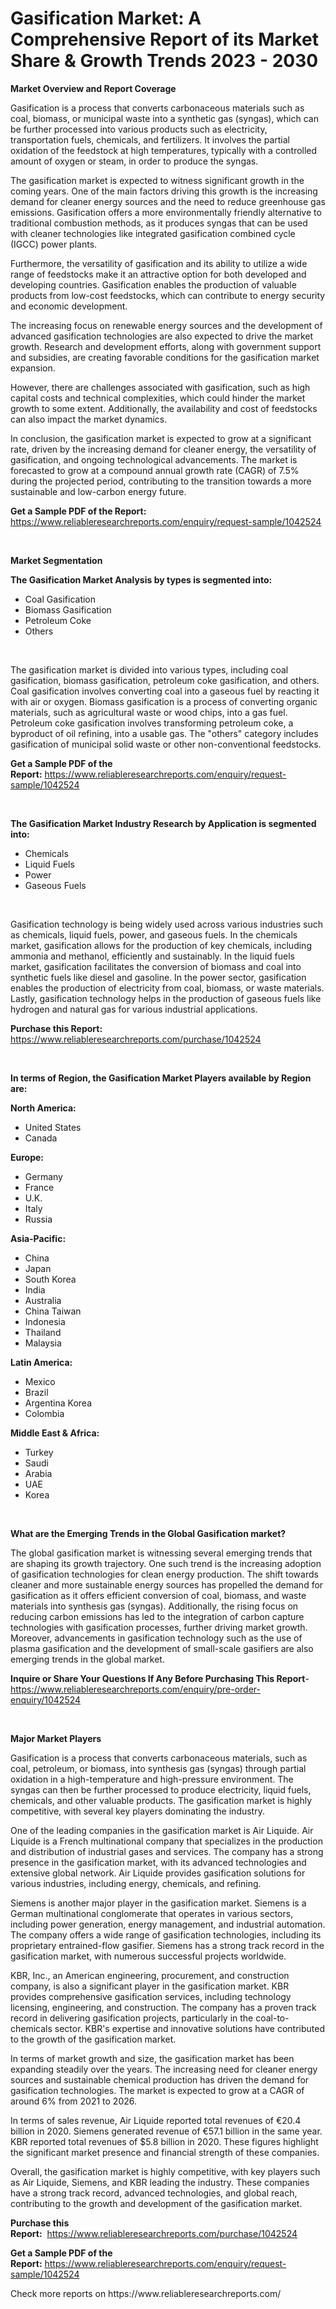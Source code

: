 <p><h1>Gasification Market: A Comprehensive Report of its Market Share & Growth Trends 2023 - 2030</h1></p><p><strong>Market Overview and Report Coverage</strong></p>
<p><p>Gasification is a process that converts carbonaceous materials such as coal, biomass, or municipal waste into a synthetic gas (syngas), which can be further processed into various products such as electricity, transportation fuels, chemicals, and fertilizers. It involves the partial oxidation of the feedstock at high temperatures, typically with a controlled amount of oxygen or steam, in order to produce the syngas.</p><p>The gasification market is expected to witness significant growth in the coming years. One of the main factors driving this growth is the increasing demand for cleaner energy sources and the need to reduce greenhouse gas emissions. Gasification offers a more environmentally friendly alternative to traditional combustion methods, as it produces syngas that can be used with cleaner technologies like integrated gasification combined cycle (IGCC) power plants.</p><p>Furthermore, the versatility of gasification and its ability to utilize a wide range of feedstocks make it an attractive option for both developed and developing countries. Gasification enables the production of valuable products from low-cost feedstocks, which can contribute to energy security and economic development.</p><p>The increasing focus on renewable energy sources and the development of advanced gasification technologies are also expected to drive the market growth. Research and development efforts, along with government support and subsidies, are creating favorable conditions for the gasification market expansion.</p><p>However, there are challenges associated with gasification, such as high capital costs and technical complexities, which could hinder the market growth to some extent. Additionally, the availability and cost of feedstocks can also impact the market dynamics.</p><p>In conclusion, the gasification market is expected to grow at a significant rate, driven by the increasing demand for cleaner energy, the versatility of gasification, and ongoing technological advancements. The market is forecasted to grow at a compound annual growth rate (CAGR) of 7.5% during the projected period, contributing to the transition towards a more sustainable and low-carbon energy future.</p></p>
<p><strong>Get a Sample PDF of the Report:</strong> <a href="https://www.reliableresearchreports.com/enquiry/request-sample/1042524">https://www.reliableresearchreports.com/enquiry/request-sample/1042524</a></p>
<p>&nbsp;</p>
<p><strong>Market Segmentation</strong></p>
<p><strong>The Gasification Market Analysis by types is segmented into:</strong></p>
<p><ul><li>Coal Gasification</li><li>Biomass Gasification</li><li>Petroleum Coke</li><li>Others</li></ul></p>
<p>&nbsp;</p>
<p><p>The gasification market is divided into various types, including coal gasification, biomass gasification, petroleum coke gasification, and others. Coal gasification involves converting coal into a gaseous fuel by reacting it with air or oxygen. Biomass gasification is a process of converting organic materials, such as agricultural waste or wood chips, into a gas fuel. Petroleum coke gasification involves transforming petroleum coke, a byproduct of oil refining, into a usable gas. The "others" category includes gasification of municipal solid waste or other non-conventional feedstocks.</p></p>
<p><strong>Get a Sample PDF of the Report:</strong>&nbsp;<a href="https://www.reliableresearchreports.com/enquiry/request-sample/1042524">https://www.reliableresearchreports.com/enquiry/request-sample/1042524</a></p>
<p>&nbsp;</p>
<p><strong>The Gasification Market Industry Research by Application is segmented into:</strong></p>
<p><ul><li>Chemicals</li><li>Liquid Fuels</li><li>Power</li><li>Gaseous Fuels</li></ul></p>
<p>&nbsp;</p>
<p><p>Gasification technology is being widely used across various industries such as chemicals, liquid fuels, power, and gaseous fuels. In the chemicals market, gasification allows for the production of key chemicals, including ammonia and methanol, efficiently and sustainably. In the liquid fuels market, gasification facilitates the conversion of biomass and coal into synthetic fuels like diesel and gasoline. In the power sector, gasification enables the production of electricity from coal, biomass, or waste materials. Lastly, gasification technology helps in the production of gaseous fuels like hydrogen and natural gas for various industrial applications.</p></p>
<p><strong>Purchase this Report:</strong>&nbsp; <a href="https://www.reliableresearchreports.com/purchase/1042524">https://www.reliableresearchreports.com/purchase/1042524</a></p>
<p>&nbsp;</p>
<p><strong>In terms of Region, the Gasification Market Players available by Region are:</strong></p>
<p>
    <p> <strong> North America: </strong>
        <ul>
            <li>United States</li>
            <li>Canada</li>
        </ul>
        </p> 
    <p> <strong> Europe: </strong>
        <ul>
            <li>Germany</li>
            <li>France</li>
            <li>U.K.</li>
            <li>Italy</li>
            <li>Russia</li>
        </ul>
        </p> 
    <p> <strong> Asia-Pacific: </strong>
        <ul>
            <li>China</li>
            <li>Japan</li>
            <li>South Korea</li>
            <li>India</li>
            <li>Australia</li>
            <li>China Taiwan</li>
            <li>Indonesia</li>
            <li>Thailand</li>
            <li>Malaysia</li>
        </ul>
        </p> 
    <p> <strong> Latin America: </strong>
        <ul>
            <li>Mexico</li>
            <li>Brazil</li>
            <li>Argentina Korea</li>
            <li>Colombia</li>
        </ul>
        </p> 
    <p> <strong> Middle East & Africa: </strong>
        <ul>
            <li>Turkey</li>
            <li>Saudi</li>
            <li>Arabia</li>
            <li>UAE</li>
            <li>Korea</li>
        </ul>
    </p>
    </p>
<p>&nbsp;</p>
<p><strong>What are the Emerging Trends in the Global Gasification market?</strong></p>
<p><p>The global gasification market is witnessing several emerging trends that are shaping its growth trajectory. One such trend is the increasing adoption of gasification technologies for clean energy production. The shift towards cleaner and more sustainable energy sources has propelled the demand for gasification as it offers efficient conversion of coal, biomass, and waste materials into synthesis gas (syngas). Additionally, the rising focus on reducing carbon emissions has led to the integration of carbon capture technologies with gasification processes, further driving market growth. Moreover, advancements in gasification technology such as the use of plasma gasification and the development of small-scale gasifiers are also emerging trends in the global market.</p></p>
<p><strong>Inquire or Share Your Questions If Any Before Purchasing This Report</strong>- <a href="https://www.reliableresearchreports.com/enquiry/pre-order-enquiry/1042524">https://www.reliableresearchreports.com/enquiry/pre-order-enquiry/1042524</a></p>
<p>&nbsp;</p>
<p><strong>Major Market Players</strong></p>
<p><p>Gasification is a process that converts carbonaceous materials, such as coal, petroleum, or biomass, into synthesis gas (syngas) through partial oxidation in a high-temperature and high-pressure environment. The syngas can then be further processed to produce electricity, liquid fuels, chemicals, and other valuable products. The gasification market is highly competitive, with several key players dominating the industry. </p><p>One of the leading companies in the gasification market is Air Liquide. Air Liquide is a French multinational company that specializes in the production and distribution of industrial gases and services. The company has a strong presence in the gasification market, with its advanced technologies and extensive global network. Air Liquide provides gasification solutions for various industries, including energy, chemicals, and refining. </p><p>Siemens is another major player in the gasification market. Siemens is a German multinational conglomerate that operates in various sectors, including power generation, energy management, and industrial automation. The company offers a wide range of gasification technologies, including its proprietary entrained-flow gasifier. Siemens has a strong track record in the gasification market, with numerous successful projects worldwide.</p><p>KBR, Inc., an American engineering, procurement, and construction company, is also a significant player in the gasification market. KBR provides comprehensive gasification services, including technology licensing, engineering, and construction. The company has a proven track record in delivering gasification projects, particularly in the coal-to-chemicals sector. KBR's expertise and innovative solutions have contributed to the growth of the gasification market.</p><p>In terms of market growth and size, the gasification market has been expanding steadily over the years. The increasing need for cleaner energy sources and sustainable chemical production has driven the demand for gasification technologies. The market is expected to grow at a CAGR of around 6% from 2021 to 2026.</p><p>In terms of sales revenue, Air Liquide reported total revenues of €20.4 billion in 2020. Siemens generated revenue of €57.1 billion in the same year. KBR reported total revenues of $5.8 billion in 2020. These figures highlight the significant market presence and financial strength of these companies.</p><p>Overall, the gasification market is highly competitive, with key players such as Air Liquide, Siemens, and KBR leading the industry. These companies have a strong track record, advanced technologies, and global reach, contributing to the growth and development of the gasification market.</p></p>
<p><strong>Purchase this Report:</strong>&nbsp;&nbsp;<a href="https://www.reliableresearchreports.com/purchase/1042524">https://www.reliableresearchreports.com/purchase/1042524</a></p>
<p></p>
<p><strong>Get a Sample PDF of the Report:</strong>&nbsp;<a href="https://www.reliableresearchreports.com/enquiry/request-sample/1042524">https://www.reliableresearchreports.com/enquiry/request-sample/1042524</a></p>
<p>Check more reports on https://www.reliableresearchreports.com/</p>